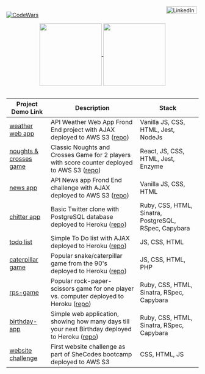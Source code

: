<!-- <a href="https://www.linkedin.com/in/yaroslava-yates-629517221/">
<img src="https://i.postimg.cc/x18crzfP/linkedin-logo.webp" alt="linkedin" hspace="50" height="22" width="82" align="right"></a> -->

<a href="https://www.linkedin.com/in/yaroslava-yates-629517221/">
  <img src="https://img.shields.io/static/v1?label=Linked&message=In&color=286fc7" alt="LinkedIn" hspace="5" height="20" width="80" align="right"></a>

<a href="https://www.codewars.com/users/amfibiya17" > ![CodeWars](https://www.codewars.com/users/amfibiya17/badges/small) </a>

<div align="center">

  <a href="https://github.com/anuraghazra/github-readme-stats">
    <img align="center" src="https://github-readme-stats.vercel.app/api?username=amfibiya17&theme=default" height="163"/>
  </a>

  <a href="https://github.com/anuraghazra/github-readme-stats">
    <img align="center" src="https://github-readme-stats.vercel.app/api/top-langs/?username=amfibiya17&layout=compact&theme=default" height="163"/>
  </a>

</div>

<br>

| Project<br>Demo Link | Description | Stack |
| ------------- | ------------- | ------------- |
| [weather web app](http://weather--app.s3-website.eu-west-2.amazonaws.com/) | API Weather Web App Frond End project with AJAX deployed to AWS S3 ([repo](https://github.com/amfibiya17/weather-app)) | Vanilla JS, CSS, HTML, Jest, NodeJs |
| [noughts & crosses game](http://noughts-and-crosses.s3-website.eu-west-2.amazonaws.com/) | Classic Noughts and Crosses Game for 2 players with score counter deployed to AWS S3 ([repo](https://github.com/amfibiya17/noughts-and-crosses)) | React, JS, CSS, HTML, Jest, Enzyme |
| [news app](http://news-app-challenge.s3-website.eu-west-2.amazonaws.com/) | API News app Frond End challenge with AJAX deployed to AWS S3 ([repo](https://github.com/amfibiya17/news-summary-challenge)) | Vanilla JS, CSS, HTML |
| [chitter app](https://chitter---app.herokuapp.com/)   | Basic Twitter clone with PostgreSQL database deployed to Heroku ([repo](https://github.com/amfibiya17/chitter-challenge)) | Ruby, CSS, HTML, Sinatra, PostgreSQL, RSpec, Capybara |
| [todo list](https://todo--list--challenge.herokuapp.com/) | Simple To Do list with AJAX  deployed to Heroku ([repo](https://github.com/amfibiya17/notes-app)) | JS, CSS, HTML |
| [caterpillar game](https://caterpillar-game.herokuapp.com/)  | Popular snake/caterpillar game from the 90's deployed to Heroku ([repo](https://github.com/amfibiya17/caterpillar-game)) | JS, CSS, HTML, PHP |
| [rps-game](https://rock---paper---scissors.herokuapp.com/)  | Popular rock-paper-scissors game for one player vs. computer deployed to Heroku ([repo](https://github.com/amfibiya17/rps-challenge)) | Ruby, CSS, HTML, Sinatra, RSpec, Capybara
| [birthday-app](https://birth-day-app.herokuapp.com/)  | Simple web application, showing how many days till your next Birthday deployed to Heroku ([repo](https://github.com/amfibiya17/Birthday-App)) | Ruby, CSS, HTML, Sinatra, RSpec, Capybara
| [website challenge](https://shecodesproject2020.s3.eu-west-2.amazonaws.com/new_site.html) | First website challenge as part of SheCodes bootcamp deployed to AWS S3 | CSS, HTML, JS |

